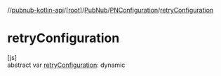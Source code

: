 //[pubnub-kotlin-api](../../../../index.md)/[[root]](../../index.md)/[PubNub](../index.md)/[PNConfiguration](index.md)/[retryConfiguration](retry-configuration.md)

# retryConfiguration

[js]\
abstract var [retryConfiguration](retry-configuration.md): dynamic
